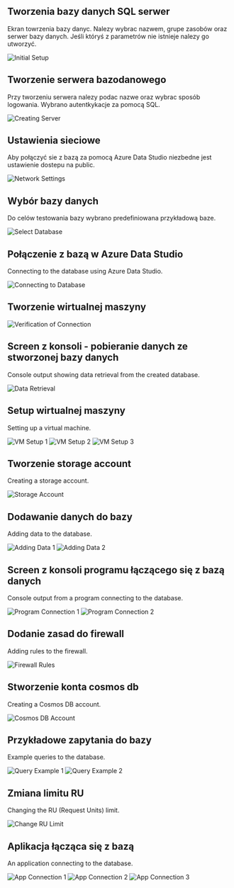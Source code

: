 ## Tworzenia bazy danych SQL serwer
Ekran towrzenia bazy danyc. Nalezy wybrac nazwem, grupe zasobów oraz serwer bazy danych. Jeśli któryś z parametrów nie istnieje nalezy go utworzyć.

![Initial Setup](https://github.com/user-attachments/assets/f6527055-1b04-4f8a-a962-99bd52947637)

## Tworzenie serwera bazodanowego
Przy tworzeniu serwera nalezy podac nazwe oraz wybrac sposób logowania. Wybrano autentkykacje za pomocą SQL.

![Creating Server](https://github.com/user-attachments/assets/0509de5a-1026-4579-8dca-264f1ba800db)

## Ustawienia sieciowe
Aby połączyć sie z bazą za pomocą Azure Data Studio niezbedne jest ustawienie dostepu na public.

![Network Settings](https://github.com/user-attachments/assets/79104a0b-8a1a-491f-9a88-1394088cba15)

## Wybór bazy danych
Do celów testowania bazy wybrano predefiniowana przykładową baze.

![Select Database](https://github.com/user-attachments/assets/9e601c48-fa17-4527-ae47-95a9d0068793)

## Połączenie z bazą w Azure Data Studio
Connecting to the database using Azure Data Studio. 

![Connecting to Database](https://github.com/user-attachments/assets/cb9dab30-c8dd-4021-a52c-05e5507abf84)

## Tworzenie wirtualnej maszyny
![Verification of Connection](https://github.com/user-attachments/assets/1308f909-0e62-4e61-bf81-879bd0063648)

## Screen z konsoli - pobieranie danych ze stworzonej bazy danych
Console output showing data retrieval from the created database. 

![Data Retrieval](https://github.com/user-attachments/assets/dc129dd4-47e7-453c-89e6-a719622797ea)

## Setup wirtualnej maszyny
Setting up a virtual machine. 

![VM Setup 1](https://github.com/user-attachments/assets/c9a36460-25dd-45e1-b41a-baa3273f5dae)
![VM Setup 2](https://github.com/user-attachments/assets/490b4f9f-93ca-4870-a92e-c3b668832d1e)
![VM Setup 3](https://github.com/user-attachments/assets/50c98f3b-b35a-440e-85fd-9c3073902fc9)

## Tworzenie storage account
Creating a storage account. 

![Storage Account](https://github.com/user-attachments/assets/484c0948-8780-46c1-bbc6-24c63a0748ef)

## Dodawanie danych do bazy
Adding data to the database. 

![Adding Data 1](https://github.com/user-attachments/assets/5d0bedf6-4e21-4446-a7bc-75d3af3bba99)
![Adding Data 2](https://github.com/user-attachments/assets/56fc24f2-8297-40f5-823e-9e2d92f07494)

## Screen z konsoli programu łączącego się z bazą danych
Console output from a program connecting to the database.

![Program Connection 1](https://github.com/user-attachments/assets/938fe958-b04a-46b8-9ca9-b00db59cf28f)
![Program Connection 2](https://github.com/user-attachments/assets/d594ae92-ae92-4aec-a13e-b67c767d474b)

## Dodanie zasad do firewall
Adding rules to the firewall. 

![Firewall Rules](https://github.com/user-attachments/assets/81a0f196-f56b-422e-92fb-96cb74cad540)

## Stworzenie konta cosmos db
Creating a Cosmos DB account. 

![Cosmos DB Account](https://github.com/user-attachments/assets/c5b0961d-32f0-48d8-abcf-3f332914549e)

## Przykładowe zapytania do bazy
Example queries to the database. 

![Query Example 1](https://github.com/user-attachments/assets/033cc04a-d972-446b-8ba8-16c7675dc4ad)
![Query Example 2](https://github.com/user-attachments/assets/828f33ad-9f84-4ecd-8218-59f80194cfcc)

## Zmiana limitu RU
Changing the RU (Request Units) limit. 

![Change RU Limit](https://github.com/user-attachments/assets/562ec70b-f397-42e5-964c-863df7c5d7ea)

## Aplikacja łącząca się z bazą
An application connecting to the database. 

![App Connection 1](https://github.com/user-attachments/assets/c5fb33d1-6f7b-4ed7-9ce9-aaedb62bdfd0)
![App Connection 2](https://github.com/user-attachments/assets/85674e2d-28f5-497c-9863-7bb4db354c8b)
![App Connection 3](https://github.com/user-attachments/assets/076608b3-2b1d-4034-9326-87369054622a)
